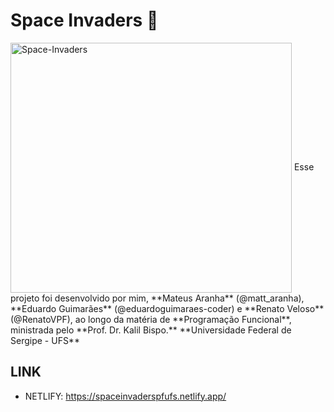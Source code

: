 # Space Invaders 👾
<img align="center" alt="Space-Invaders" height="400" width="450" src="https://repository-images.githubusercontent.com/1042963760/05607a04-ecb3-4522-99c8-35a570b59737">
Esse projeto foi desenvolvido por mim, **Mateus Aranha** (@matt_aranha), **Eduardo Guimarães** (@eduardoguimaraes-coder) e **Renato Veloso** (@RenatoVPF), ao longo da matéria de **Programação Funcional**, ministrada pelo **Prof. Dr. Kalil Bispo.**
**Universidade Federal de Sergipe - UFS**

## LINK ## 
* NETLIFY: https://spaceinvaderspfufs.netlify.app/
